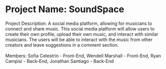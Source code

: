 # Project Name: SoundSpace
Project Description: A social media platform, allowing for musicians to connect and share music. This social media platform will allow users to create their own profile, upload their own music, and interact with similar musicians. The users will be able to interact with the music from other creators and leave suggestions in a comment section.  <br /><br />
Members: 
Sofia Celestrin - Front-End, 
Wendell Marshall - Front-End,
Ryan Campisi - Back-End,
Jonathan Santiago - Back-End
